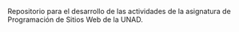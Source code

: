 Repositorio para el desarrollo de las actividades de la asignatura de Programación de Sitios Web de la UNAD.
